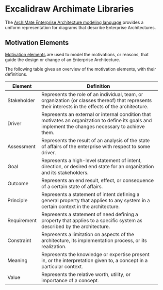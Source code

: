 # Excalidraw Archimate Libraries

The [ArchiMate Enterprise Architecture modeling language](https://pubs.opengroup.org/architecture/archimate3-doc/index.html)
provides a uniform representation for diagrams that describe Enterprise Architectures.

## Motivation Elements

[Motivation elements](https://pubs.opengroup.org/architecture/archimate3-doc/ch-Motivation-Elements.html) are used to
model the motivations, or reasons, that guide the design or change of an Enterprise Architecture.

The following table gives an overview of the motivation elements, with their definitions.

| Element     | Definition                                                                                                                                           |
|-------------|------------------------------------------------------------------------------------------------------------------------------------------------------|
| Stakeholder | Represents the role of an individual, team, or organization (or classes thereof) that represents their interests in the effects of the architecture. |
| Driver      | Represents an external or internal condition that motivates an organization to define its goals and implement the changes necessary to achieve them. |
| Assessment  | Represents the result of an analysis of the state of affairs of the enterprise with respect to some driver.                                          |
| Goal        | Represents a high-level statement of intent, direction, or desired end state for an organization and its stakeholders.                               |
| Outcome     | Represents an end result, effect, or consequence of a certain state of affairs.                                                                      |
| Principle   | Represents a statement of intent defining a general property that applies to any system in a certain context in the architecture.                    |
| Requirement | Represents a statement of need defining a property that applies to a specific system as described by the architecture.                               |
| Constraint  | Represents a limitation on aspects of the architecture, its implementation process, or its realization.                                              |
| Meaning     | Represents the knowledge or expertise present in, or the interpretation given to, a concept in a particular context.                                 |
| Value       | Represents the relative worth, utility, or importance of a concept.                                                                                  |
